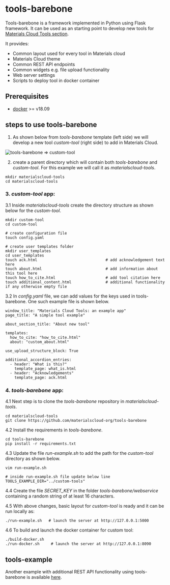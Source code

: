 # tools-barebone

Tools-barebone is a framework implemented in Python using Flask framework. 
It can be used as an starting point to develop new tools for 
[Materials Cloud Tools section](https://www.materialscloud.org/work/tools/options).

It provides:

* Common layout used for every tool in Materials cloud
* Materials Cloud theme
* Common REST API endpoints
* Common widgets e.g. file upload functionality
* Web server settings
* Scripts to deploy tool in docker container

## Prerequisites

* [docker](https://www.docker.com/) >= v18.09

## steps to use tools-barebone

1. As shown below from _tools-barebone_ template (left side) we will develop a new tool 
_custom-tool_ (right side) to add in Materials Cloud.

![tools-barebone => custom-tool](https://github.com/materialscloud-org/tools-barebone/blob/master/webservice/static/img/tool_templates.png)

2. create a parent directory which will contain both _tools-barebone_ and _custom-tool_. 
For this example we will call it as _materialscloud-tools_. 

```
mkdir materialscloud-tools
cd materialscloud-tools
```

### 3. _custom-tool_ app:

3.1 Inside _materialscloud-tools_ create the directory structure as shown below 
for the _custom-tool_.

```
mkdir custom-tool
cd custom-tool

# create configuration file
touch config.yaml

# create user templates folder
mkdir user_templates
cd user_templates
touch ack.html                              # add acknowledgement text here
touch about.html                            # add information about this tool here
touch how_to_cite.html                      # add tool citation here
touch additional_content.html               # additional functionality if any otherwise empty file

```

3.2 In _config.yaml_ file, we can add values for the keys used in tools-barebone. One such 
example file is shown below. 

```
window_title: "Materials Cloud Tools: an example app"
page_title: "A simple tool example"

about_section_title: "About new tool"

templates:
  how_to_cite: "how_to_cite.html"
  about: "custom_about.html"

use_upload_structure_block: True

additional_accordion_entries:
  - header: "What is this?"
    template_page: what_is.html
  - header: "Acknowledgements"
    template_page: ack.html

```


### 4. _tools-barebone_ app:

4.1 Next step is to clone the _tools-barebone_ repository in _materialscloud-tools_.

```
cd materialscloud-tools
git clone https://github.com/materialscloud-org/tools-barebone
```

4.2 Install the requirements in _tools-barebone_.

```
cd tools-barebone
pip install -r requirements.txt
```

4.3 Update the file _run-example.sh_ to add the path for the _custom-tool_ directory as shown below.

```
vim run-example.sh 

# inside run-example.sh file update below line 
TOOLS_EXAMPLE_DIR="../custom-tools"
```

4.4 Create the file _SECRET_KEY_ in the folder _tools-barebone/webservice_ containing a random string of at least 16 characters.

4.5 With above changes, basic layout for _custom-tool_ is ready and it can be run locally as:

```
./run-example.sh   # launch the server at http://127.0.0.1:5000
```


4.6 To build and launch the docker container for custom tool:
 
```
./build-docker.sh
./run-docker.sh     # launch the server at http://127.0.0.1:8090
 ```


## tools-example

Another example with additional REST API functionality using tools-barebone is available 
[here](https://github.com/materialscloud-org/tools-example).
